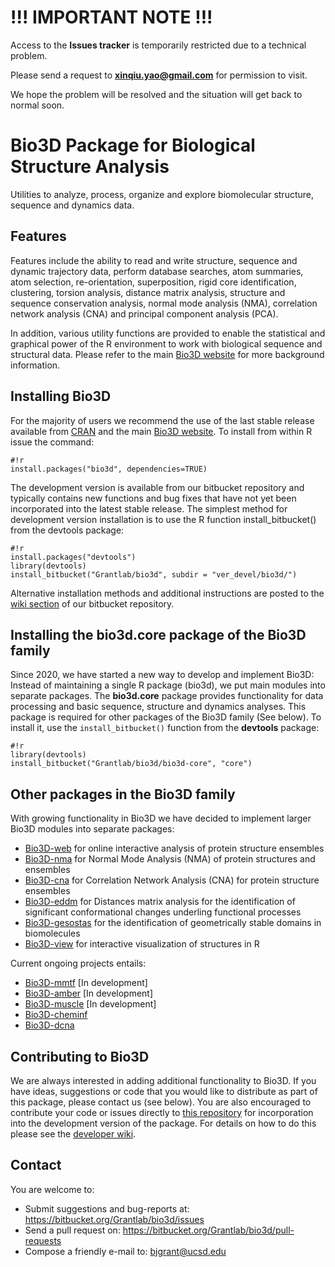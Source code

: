 # !!! IMPORTANT NOTE !!! #
Access to the **Issues tracker** is temporarily restricted due to a technical problem.

Please send a request to **xinqiu.yao@gmail.com** for permission to visit.

We hope the problem will be resolved and the situation will get back to normal soon.


# Bio3D Package for Biological Structure Analysis #

Utilities to analyze, process, organize and explore biomolecular structure, sequence and dynamics data.


## Features ##

Features include the ability to read and write structure, sequence and dynamic trajectory data, perform database searches, atom summaries, atom selection, re-orientation, superposition, rigid core identification, clustering, torsion analysis, distance matrix analysis, structure and sequence conservation analysis, normal mode analysis (NMA), correlation network analysis (CNA) and principal component analysis (PCA).  

In addition, various utility functions are provided to enable the statistical and graphical power of the R environment to work with biological sequence and structural data.  Please refer to the main [Bio3D website](http://thegrantlab.org/bio3d/) for more background information.


## Installing Bio3D ##

For the majority of users we recommend the use of the last stable release available from [CRAN](http://cran.r-project.org/web/packages/bio3d/) and the main [Bio3D website](http://thegrantlab.org/bio3d/). To install from within R issue the command:

```
#!r
install.packages("bio3d", dependencies=TRUE)
```

The development version is available from our bitbucket repository and typically contains new functions and bug fixes that have not yet been incorporated into the latest stable release. The simplest method for development version installation is to use the R function install_bitbucket() from the devtools package:


```
#!r
install.packages("devtools")
library(devtools)
install_bitbucket("Grantlab/bio3d", subdir = "ver_devel/bio3d/")
```

Alternative installation methods and additional instructions are posted to the [wiki section](https://bitbucket.org/Grantlab/bio3d/wiki/Home) of our bitbucket repository. 

## Installing the bio3d.core package of the Bio3D family ##

Since 2020, we have started a new way to develop and implement Bio3D: Instead of maintaining a single R package (bio3d), we put main modules into separate packages. The **bio3d.core** package provides functionality for data processing and basic sequence, structure and dynamics analyses. This package is required for other packages of the Bio3D family (See below). To install it, use the `install_bitbucket()` function from the **devtools** package:

```
#!r
library(devtools)
install_bitbucket("Grantlab/bio3d/bio3d-core", "core")
```

## Other packages in the Bio3D family ##

With growing functionality in Bio3D we have decided to implement larger Bio3D modules into separate packages:

* [Bio3D-web](https://bitbucket.org/Grantlab/bio3d-web/) for online interactive analysis of protein structure ensembles
* [Bio3D-nma](https://bitbucket.org/Grantlab/bio3d-nma/) for Normal Mode Analysis (NMA) of protein structures and ensembles
* [Bio3D-cna](https://bitbucket.org/Grantlab/bio3d-cna/) for Correlation Network Analysis (CNA) for protein structure ensembles
* [Bio3D-eddm](https://bitbucket.org/Grantlab/bio3d-eddm/) for Distances matrix analysis for the identification of significant conformational changes underling functional processes
* [Bio3D-gesostas](https://bitbucket.org/Grantlab/bio3d-geostas/) for the identification of geometrically stable domains in biomolecules
* [Bio3D-view](https://bitbucket.org/Grantlab/bio3d-view/) for interactive visualization of structures in R

Current ongoing projects entails:

* [Bio3D-mmtf](https://bitbucket.org/Grantlab/bio3d-mmtf/) [In development]
* [Bio3D-amber](https://bitbucket.org/Grantlab/bio3d-amber/) [In development]
* [Bio3D-muscle](https://bitbucket.org/Grantlab/bio3d-muscle/) [In development]
* [Bio3D-cheminf](https://bitbucket.org/larsss/cheminf/src/master/) 
* [Bio3D-dcna](https://bitbucket.org/xinqyao/dcna)

## Contributing to Bio3D ##

We are always interested in adding additional functionality to Bio3D. If you have ideas, suggestions or code that you would like to distribute as part of this package, please contact us (see below). You are also encouraged to contribute your code or issues directly to [this repository](https://bitbucket.org/Grantlab/bio3d/) for incorporation into the development version of the package. For details on how to do this please see the [developer wiki](https://bitbucket.org/Grantlab/bio3d/wiki/Home).  

  
## Contact ##

You are welcome to:

* Submit suggestions and bug-reports at: https://bitbucket.org/Grantlab/bio3d/issues
* Send a pull request on: https://bitbucket.org/Grantlab/bio3d/pull-requests
* Compose a friendly e-mail to: bjgrant@ucsd.edu

